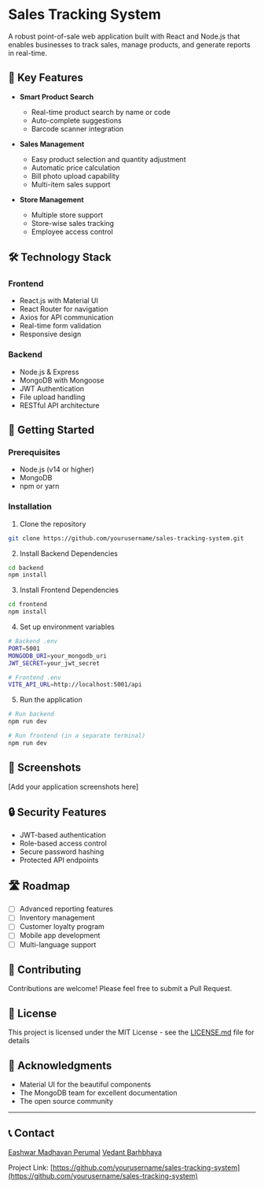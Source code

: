 # Sales Tracking System

A robust point-of-sale web application built with React and Node.js that enables businesses to track sales, manage products, and generate reports in real-time.

## 🌟 Key Features

- **Smart Product Search**
  - Real-time product search by name or code
  - Auto-complete suggestions
  - Barcode scanner integration

- **Sales Management**
  - Easy product selection and quantity adjustment
  - Automatic price calculation
  - Bill photo upload capability
  - Multi-item sales support

- **Store Management**
  - Multiple store support
  - Store-wise sales tracking
  - Employee access control

## 🛠️ Technology Stack

### Frontend
- React.js with Material UI
- React Router for navigation
- Axios for API communication
- Real-time form validation
- Responsive design

### Backend
- Node.js & Express
- MongoDB with Mongoose
- JWT Authentication
- File upload handling
- RESTful API architecture

## 🚀 Getting Started

### Prerequisites
- Node.js (v14 or higher)
- MongoDB
- npm or yarn

### Installation

1. Clone the repository
```bash
git clone https://github.com/yourusername/sales-tracking-system.git
```

2. Install Backend Dependencies
```bash
cd backend
npm install
```

3. Install Frontend Dependencies
```bash
cd frontend
npm install
```

4. Set up environment variables
```bash
# Backend .env
PORT=5001
MONGODB_URI=your_mongodb_uri
JWT_SECRET=your_jwt_secret

# Frontend .env
VITE_API_URL=http://localhost:5001/api
```

5. Run the application
```bash
# Run backend
npm run dev

# Run frontend (in a separate terminal)
npm run dev
```

## 📱 Screenshots

[Add your application screenshots here]

## 🔒 Security Features

- JWT-based authentication
- Role-based access control
- Secure password hashing
- Protected API endpoints

## 🛣️ Roadmap

- [ ] Advanced reporting features
- [ ] Inventory management
- [ ] Customer loyalty program
- [ ] Mobile app development
- [ ] Multi-language support

## 🤝 Contributing

Contributions are welcome! Please feel free to submit a Pull Request.

## 📄 License

This project is licensed under the MIT License - see the [LICENSE.md](LICENSE.md) file for details

## 🙏 Acknowledgments

- Material UI for the beautiful components
- The MongoDB team for excellent documentation
- The open source community

---

## 📞 Contact

[Eashwar Madhavan Perumal](mailto:eashwarmp1012@gmail.com)
[Vedant Barhbhaya](mailto:barbhayavedant@gmail.com)

Project Link: [https://github.com/yourusername/sales-tracking-system](https://github.com/yourusername/sales-tracking-system)

